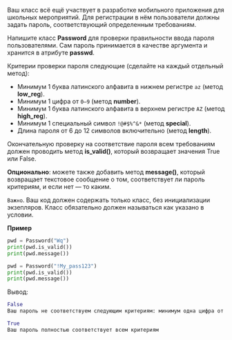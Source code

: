 Ваш класс всё ещё участвует в разработке мобильного приложения для школьных мероприятий. Для регистрации в нём пользователи должны задать пароль, соответствующий определенным требованиям.

Напишите класс __Password__ для проверки правильности ввода пароля пользователями. Сам пароль принимается в качестве аргумента и хранится в атрибуте __passwd__.

Критерии проверки пароля следующие (сделайте на каждый отдельный метод):
* Минимум 1 буква латинского алфавита в нижнем регистре `az` (метод __low_reg__).
* Минимум 1 цифра от `0–9` (метод __number__).
* Минимум 1 буква латинского алфавита в верхнем регистре `AZ` (метод __high_reg__).
* Минимум 1 специальный символ `!@#$%^&*` (метод __special__).
* Длина пароля от 6 до 12 символов включительно (метод __length__).

Окончательную проверку на соответствие пароля всем требованиям должен проводить метод __is_valid()__, который возвращает значения True или False.

__Опционально__: можете также добавить метод __message()__, который возвращает текстовое сообщение о том, соответствует ли пароль критериям, и если нет — то каким.

`Важно`. Ваш код должен содержать только класс, без инициализации экзепляров. Класс обязательно должен называться как указано в условии.

__Пример__

```python
pwd = Password("Wq")
print(pwd.is_valid())
print(pwd.message())

pwd = Password("!My_pass123")
print(pwd.is_valid())
print(pwd.message())
```

Вывод:

```python
False
Ваш пароль не соответствуем следующим критериям: минимум одна цифра от 0 до 9, минимум 1 специальный символ, длина пароля от 6 до 12 символов

True
Ваш пароль полностью соответствует всем критериям
```
